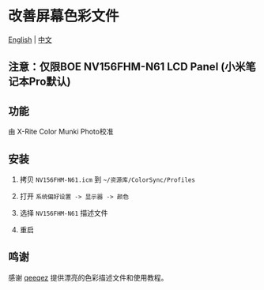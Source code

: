 # 改善屏幕色彩文件

[English](README.md) | [中文](README-CN.md)

## 注意：仅限BOE NV156FHM-N61 LCD Panel (小米笔记本Pro默认)

## 功能

由 X-Rite Color Munki Photo校准


## 安装

1. 拷贝 `NV156FHM-N61.icm` 到 `~/资源库/ColorSync/Profiles`

2. 打开 `系统偏好设置 -> 显示器 -> 颜色`

3. 选择 `NV156FHM-N61` 描述文件

4. 重启


## 鸣谢

感谢 [qeeqez](https://github.com/qeeqez) 提供漂亮的色彩描述文件和使用教程。
